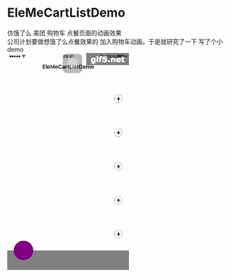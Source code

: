 # EleMeCartListDemo
仿饿了么 美团 购物车 点餐页面的动画效果
<br>
公司计划要做想饿了么点餐效果的 加入购物车动画。于是就研究了一下 写了个小demo 
<br>
![img](https://github.com/SionChen/EleMeCartListDemo/blob/master/EleMeCartListDemo/gif5%E6%96%B0%E6%96%87%E4%BB%B6.gif)
